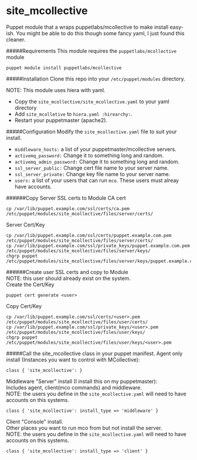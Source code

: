 site_mcollective
================

Puppet module that a wraps puppetlabs/mcollective to make install easy-ish. You might be able to do this though some fancy yaml, I just found this cleaner.

#####Requirements
This module requires the `puppetlabs/mcollective` module
```
puppet module install puppetlabs/mcollective
```

#####Installation
Clone this repo into your `/etc/puppet/modules` directory.  
  
NOTE: This module uses hiera with yaml.
  - Copy the `site_mcollective/site_mcollective.yaml` to your yaml directory
  - Add `site_mcolletive` to `hiera.yaml :hirearchy:`. 
  - Restart your puppetmaster (apache2).

#####Configuration
Modify the `site_mcollective.yaml` file to suit your install.
  - `middleware_hosts:` a list of your puppetmaster/mcollective servers.
  - `activemq_password:` Change it to something long and random.
  - `activemq_admin_password:` Change it to something long and random.
  - `ssl_server_public:` Change cert file name to your server name.
  - `ssl_server_private:` Change key file name to your server name.
  - `users:` a list of your users that can run `mco`. These users must alreay have accounts.

######Copy Server SSL certs to Module
CA cert
```
cp /var/lib/puppet.example.com/ssl/certs/ca.pem /etc/puppet/modules/site_mcollective/files/server/certs/
```
Server Cert/Key
```
cp /var/lib/puppet.example.com/ssl/certs/puppet.example.com.pem /etc/puppet/modules/site_mcollective/files/server/certs/
cp /var/lib/puppet.example.com/ssl/private_keys/puppet.example.com.pem /etc/puppet/modules/site_mcollective/files/server/keys/
chgrp puppet /etc/puppet/modules/site_mcollective/files/server/keys/puppet.example.com.pem
```

######Create user SSL certs and copy to Module  
NOTE: this user should already exist on the system.   
Create the Cert/Key
```
puppet cert generate <user>
```
Copy Cert/Key
```
cp /var/lib/puppet.example.com/ssl/certs/<user>.pem /etc/puppet/modules/site_mcollective/files/user/certs/
cp /var/lib/puppet.example.com/ssl/private_keys/<user>.pem /etc/puppet/modules/site_mcollective/files/user/keys/
chgrp puppet /etc/puppet/modules/site_mcollective/files/user/keys/<user>.pem
```
#####Call the site_mcollective class in your puppet manifest.
Agent only install (Instances you want to control with MCollective): 
```
class { 'site_mcollective': }
```
Middleware "Server" install (I install this on my puppetmaster):  
Includes agent, client(mco commands) and middleware.  
NOTE: the users you define in the `site_mcollective.yaml` will need to have accounts on this systems. 
```
class { 'site_mcollective': install_type => 'middleware' }
```
Client "Console" install.   
Other places you want to run mco from but not install the server.  
NOTE: the users you define in the `site_mcollective.yaml` will need to have accounts on this systems. 

```
class { 'site_mcollective': install_type => 'client' }
```

